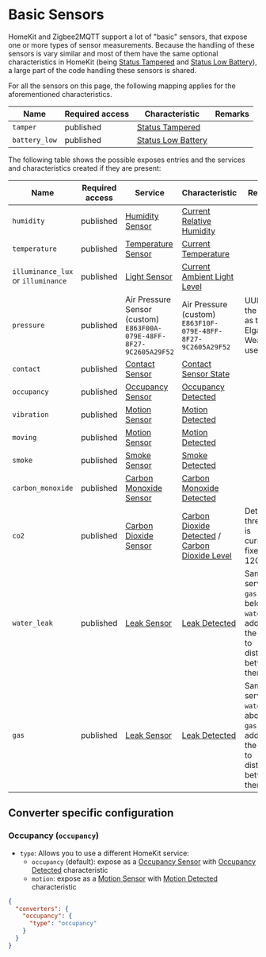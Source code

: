 # Basic Sensors

HomeKit and Zigbee2MQTT support a lot of "basic" sensors, that expose one or more types of sensor measurements.
Because the handling of these sensors is vary similar and most of them have the same optional characteristics in HomeKit (being [Status Tampered](https://developers.homebridge.io/#/characteristic/StatusTampered) and [Status Low Battery](https://developers.homebridge.io/#/characteristic/StatusLowBattery)), a large part of the code handling these sensors is shared.

For all the sensors on this page, the following mapping applies for the aforementioned characteristics.

| Name          | Required access | Characteristic                                                                           | Remarks |
| ------------- | --------------- | ---------------------------------------------------------------------------------------- | ------- |
| `tamper`      | published       | [Status Tampered](https://developers.homebridge.io/#/characteristic/StatusTampered)      |         |
| `battery_low` | published       | [Status Low Battery](https://developers.homebridge.io/#/characteristic/StatusLowBattery) |         |

The following table shows the possible exposes entries and the services and characteristics created if they are present:

| Name              | Required access | Service                                                                                   | Characteristic                                                                                            | Remarks                                                                                      |
| ----------------- | --------------- | ----------------------------------------------------------------------------------------- | --------------------------------------------------------------------------------------------------------- | -------------------------------------------------------------------------------------------- |
| `humidity`        | published       | [Humidity Sensor](https://developers.homebridge.io/#/service/HumiditySensor)              | [Current Relative Humidity](https://developers.homebridge.io/#/characteristic/CurrentRelativeHumidity)    |                                                                                              |
| `temperature`     | published       | [Temperature Sensor](https://developers.homebridge.io/#/service/TemperatureSensor)        | [Current Temperature](https://developers.homebridge.io/#/characteristic/CurrentTemperature)               |                                                                                              |
| `illuminance_lux` or `illuminance` | published       | [Light Sensor](https://developers.homebridge.io/#/service/LightSensor)                    | [Current Ambient Light Level](https://developers.homebridge.io/#/characteristic/CurrentAmbientLightLevel) |                                                                                              |
| `pressure`        | published       | Air Pressure Sensor (custom)<br>`E863F00A-079E-48FF-8F27-9C2605A29F52`                    | Air Pressure (custom)<br>`E863F10F-079E-48FF-8F27-9C2605A29F52`                                           | UUIDs are the same as the Elgato Eve Weather uses.                                           |
| `contact`         | published       | [Contact Sensor](https://developers.homebridge.io/#/service/ContactSensor)                | [Contact Sensor State](https://developers.homebridge.io/#/characteristic/ContactSensorState)              |                                                                                              |
| `occupancy`       | published       | [Occupancy Sensor](https://developers.homebridge.io/#/service/OccupancySensor)            | [Occupancy Detected](https://developers.homebridge.io/#/characteristic/OccupancyDetected)                 |                                                                                              |
| `vibration`       | published       | [Motion Sensor](https://developers.homebridge.io/#/service/MotionSensor)                  | [Motion Detected](https://developers.homebridge.io/#/characteristic/MotionDetected)                       |                                                                                              |
| `moving`          | published       | [Motion Sensor](https://developers.homebridge.io/#/service/MotionSensor)                  | [Motion Detected](https://developers.homebridge.io/#/characteristic/MotionDetected)                       |                                                                                              |
| `smoke`           | published       | [Smoke Sensor](https://developers.homebridge.io/#/service/SmokeSensor)                    | [Smoke Detected](https://developers.homebridge.io/#/characteristic/SmokeDetected)                         |                                                                                              |
| `carbon_monoxide` | published       | [Carbon Monoxide Sensor](https://developers.homebridge.io/#/service/CarbonMonoxideSensor) | [Carbon Monoxide Detected](https://developers.homebridge.io/#/characteristic/CarbonMonoxideDetected)      |                                                                                              |
| `co2` | published | [Carbon Dioxide Sensor](https://developers.homebridge.io/#/service/CarbonDioxideSensor) | [Carbon Dioxide Detected](https://developers.homebridge.io/#/characteristic/CarbonDioxideDetected) / [Carbon Dioxide Level](https://developers.homebridge.io/#/characteristic/CarbonDioxideLevel) | Detection threshold is currently fixed at 1200 ppm |
| `water_leak`      | published       | [Leak Sensor](https://developers.homebridge.io/#/service/LeakSensor)                      | [Leak Detected](https://developers.homebridge.io/#/characteristic/LeakDetected)                           | Same service as `gas` (see below). `water` is added to the name to distinguish between them. |
| `gas`             | published       | [Leak Sensor](https://developers.homebridge.io/#/service/LeakSensor)                      | [Leak Detected](https://developers.homebridge.io/#/characteristic/LeakDetected)                           | Same service as `water` (see above). `gas` is added to the name to distinguish between them. |

## Converter specific configuration

### Occupancy (`occupancy`)

- `type`: Allows you to use a different HomeKit service:
  - `occupancy` (default): expose as a [Occupancy Sensor](https://developers.homebridge.io/#/service/OccupancySensor) with [Occupancy Detected](https://developers.homebridge.io/#/characteristic/OccupancyDetected) characteristic
  - `motion`: expose as a [Motion Sensor](https://developers.homebridge.io/#/service/MotionSensor) with [Motion Detected](https://developers.homebridge.io/#/characteristic/MotionDetected) characteristic

```json
{
  "converters": {
    "occupancy": {
      "type": "occupancy"
    }
  }
}
```
